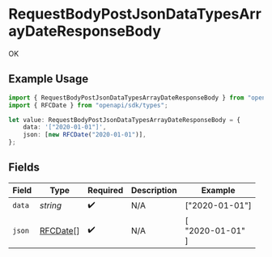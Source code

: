 # RequestBodyPostJsonDataTypesArrayDateResponseBody

OK

## Example Usage

```typescript
import { RequestBodyPostJsonDataTypesArrayDateResponseBody } from "openapi/sdk/models/operations";
import { RFCDate } from "openapi/sdk/types";

let value: RequestBodyPostJsonDataTypesArrayDateResponseBody = {
    data: '["2020-01-01"]',
    json: [new RFCDate("2020-01-01")],
};
```

## Fields

| Field                                  | Type                                   | Required                               | Description                            | Example                                |
| -------------------------------------- | -------------------------------------- | -------------------------------------- | -------------------------------------- | -------------------------------------- |
| `data`                                 | *string*                               | :heavy_check_mark:                     | N/A                                    | ["2020-01-01"]                         |
| `json`                                 | [RFCDate](../../../types/rfcdate.md)[] | :heavy_check_mark:                     | N/A                                    | [<br/>"2020-01-01"<br/>]               |